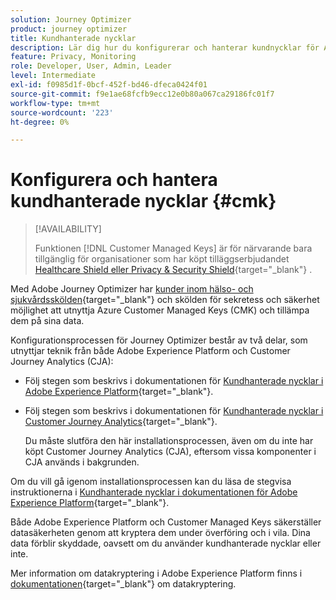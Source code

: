```yaml
---
solution: Journey Optimizer
product: journey optimizer
title: Kundhanterade nycklar
description: Lär dig hur du konfigurerar och hanterar kundnycklar för Adobe Journey Optimizer.
feature: Privacy, Monitoring
role: Developer, User, Admin, Leader
level: Intermediate
exl-id: f0985d1f-0bcf-452f-bd46-dfeca0424f01
source-git-commit: f9e1ae68fcfb9ecc12e0b80a067ca29186fc01f7
workflow-type: tm+mt
source-wordcount: '223'
ht-degree: 0%

---
```


# Konfigurera och hantera kundhanterade nycklar {#cmk}

>[!AVAILABILITY]
>
>Funktionen [!DNL Customer Managed Keys] är för närvarande bara tillgänglig för organisationer som har köpt tilläggserbjudandet [Healthcare Shield eller Privacy &amp; Security Shield](https://experienceleague.adobe.com/docs/events/customer-data-management-voices-recordings/governance/healthcare-shield.html?lang=sv-SE){target="_blank"} .

Med Adobe Journey Optimizer har [kunder inom hälso- och sjukvårdsskölden](https://www.adobe.com/trust/compliance/hipaa-ready.html){target="_blank"} och skölden för sekretess och säkerhet möjlighet att utnyttja Azure Customer Managed Keys (CMK) och tillämpa dem på sina data.

Konfigurationsprocessen för Journey Optimizer består av två delar, som utnyttjar teknik från både Adobe Experience Platform och Customer Journey Analytics (CJA):

* Följ stegen som beskrivs i dokumentationen för [Kundhanterade nycklar i Adobe Experience Platform](https://experienceleague.adobe.com/docs/experience-platform/landing/governance-privacy-security/customer-managed-keys.html?lang=sv-SE){target="_blank"}.
* Följ stegen som beskrivs i dokumentationen för [Kundhanterade nycklar i Customer Journey Analytics](https://experienceleague.adobe.com/docs/analytics-platform/using/cja-privacy/cmk.html?lang=sv-SE){target="_blank"}.

  Du måste slutföra den här installationsprocessen, även om du inte har köpt Customer Journey Analytics (CJA), eftersom vissa komponenter i CJA används i bakgrunden.

Om du vill gå igenom installationsprocessen kan du läsa de stegvisa instruktionerna i [Kundhanterade nycklar i dokumentationen för Adobe Experience Platform](https://experienceleague.adobe.com/docs/experience-platform/landing/governance-privacy-security/encryption.html?lang=sv-SE){target="_blank"}.

Både Adobe Experience Platform och Customer Managed Keys säkerställer datasäkerheten genom att kryptera dem under överföring och i vila. Dina data förblir skyddade, oavsett om du använder kundhanterade nycklar eller inte.

Mer information om datakryptering i Adobe Experience Platform finns i [dokumentationen](https://experienceleague.adobe.com/docs/experience-platform/landing/governance-privacy-security/encryption.html?lang=sv-SE){target="_blank"} om datakryptering.
